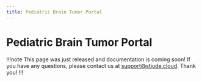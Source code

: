 ```yaml
---
title: Pediatric Brain Tumor Portal
---
```


# Pediatric Brain Tumor Portal
!!!note
This page was just released and documentation is coming soon! If you have any questions, please contact us at support@stjude.cloud. Thank you!
!!!
